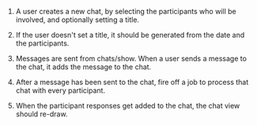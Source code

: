 1. A user creates a new chat, by selecting the participants who will
be involved, and optionally setting a title.

2. If the user doesn't set a title, it should be generated from the
date and the participants.

3. Messages are sent from chats/show.  When a user sends a message to
the chat, it adds the message to the chat.

4. After a message has been sent to the chat, fire off a job to
process that chat with every participant.

5. When the participant responses get added to the chat, the chat view
should re-draw.
